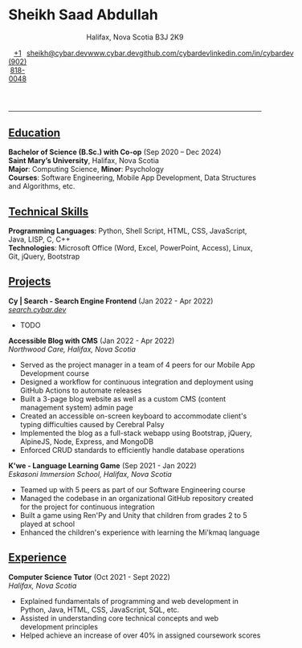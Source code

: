 # Sheikh Saad Abdullah

<header>
  <p>Halifax, Nova Scotia B3J 2K9</p>
  <section style="display: flex; justify-content: space-around; margin-top: 1.1em;">
    <a href="tel:+19028180048">+1 (902) 818-0048</a>
    <a href="mailto:sheikh@cybar.dev">sheikh@cybar.dev</a>
    <a href="https://www.cybar.dev">www.cybar.dev</a>
    <a href="https://github.com/cybardev">github.com/cybardev</a>
    <a href="https://www.linkedin.com/in/cybardev">linkedin.com/in/cybardev</a>
  </section>
</header>

---

## <u>Education</u>

**Bachelor of Science (B.Sc.) with Co-op** (Sep 2020 – Dec 2024)  
**Saint Mary’s University**, Halifax, Nova Scotia  
**Major**: Computing Science, **Minor**: Psychology  
**Courses**: Software Engineering, Mobile App Development, Data Structures and Algorithms, etc.

## <u>Technical Skills</u>

**Programming Languages**: Python, Shell Script, HTML, CSS, JavaScript, Java, LISP, C, C++  
**Technologies**: Microsoft Office (Word, Excel, PowerPoint, Access), Linux, Git, jQuery, Bootstrap

## <u>Projects</u>

**Cy | Search - Search Engine Frontend** (Jan 2022 - Apr 2022)  
*[search.cybar.dev](https://search.cybar.dev)*

- TODO

**Accessible Blog with CMS** (Jan 2022 - Apr 2022)  
*Northwood Care, Halifax, Nova Scotia*

- Served as the project manager in a team of 4 peers for our Mobile App Development course
- Designed a workflow for continuous integration and deployment using GitHub Actions to automate releases
- Built a 3-page blog website as well as a custom CMS (content management system) admin page
- Created an accessible on-screen keyboard to accommodate client's typing difficulties caused by Cerebral Palsy
- Implemented the blog as a full-stack webapp using Bootstrap, jQuery, AlpineJS, Node, Express, and MongoDB
- Enforced CRUD standards to efficiently handle database operations

**K'we - Language Learning Game** (Sep 2021 - Jan 2022)  
*Eskasoni Immersion School, Halifax, Nova Scotia*

- Teamed up with 5 peers as part of our Software Engineering course
- Managed the codebase in an organizational GitHub repository created for the project for continuous integration
- Built a game using Ren'Py and Unity that children from grades 2 to 5 played at school
- Enhanced the children's experience with learning the Mi'kmaq language

## <u>Experience</u>

**Computer Science Tutor** (Oct 2021 - Sept 2022)  
*Halifax, Nova Scotia*

- Explained fundamentals of programming and web development in Python, Java, HTML, CSS, JavaScript, SQL, etc.
- Assisted in understanding core technical concepts and web development principles
- Helped achieve an increase of over 40% in assigned coursework scores
